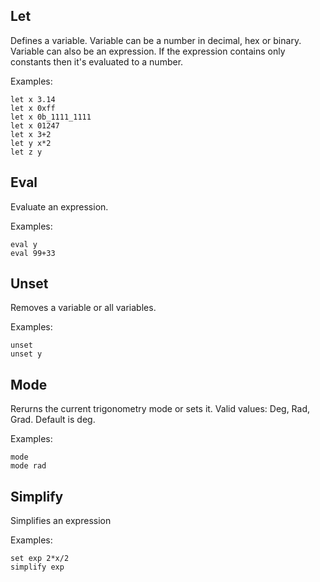 ﻿## Let

Defines a variable. Variable can be a number in decimal, hex or binary. Variable can also be an expression. If the expression contains only constants then it's evaluated to a number.

Examples:

```
let x 3.14
let x 0xff
let x 0b_1111_1111
let x 01247
let x 3+2
let y x*2
let z y
```

## Eval

Evaluate an expression.

Examples:

```
eval y
eval 99+33
```

## Unset

Removes a variable or all variables.

Examples:

```
unset
unset y
```


## Mode

Rerurns the current trigonometry mode or sets it. Valid values: Deg, Rad, Grad. Default is deg.

Examples: 

```
mode
mode rad
```

## Simplify

Simplifies an expression

Examples:

```
set exp 2*x/2
simplify exp
```